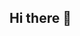 ## Hi there 👋

<!--
**jacobr0se/jacobr0se** is a ✨ _special_ ✨ repository because its `README.md` (this file) appears on your GitHub profile.

# Kia Ora! My name is Jacob Rose, I am from the University of Auckland studying BS Computer Science and Mathematics.

# I have a large interest in any art form, whether that be digital painting or music production. Im a beginner in programming but want to implement my interests with programming in the future.

- 🔭 I’m currently working on an album
- 🌱 I’m currently learning Python
- 📫 How to reach me: @jacobr0se on Instagram, 
- 😄 Pronouns: he/him/they

